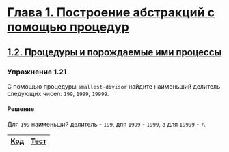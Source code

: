 # [Глава 1. Построение абстракций с помощью процедур](index.md#Глава-1-Построение-абстракций-с-помощью-процедур)
## [1.2. Процедуры и порождаемые ими процессы](index.md#12-Процедуры-и-порождаемые-ими-процессы)

### Упражнение 1.21
С помощью процедуры `smallest-divisor` найдите наименьший делитель следующих
чисел: `199`, `1999`, `19999`.

#### Решение
Для `199` наименьший делитель - `199`, для `1999` - `1999`, а для `19999` - `7`.

[Код](../../src/chapter01/exercise_1_21.rkt) | [Тест](../../test/chapter01/test_exercise_1_21.rkt)
--- | ---
